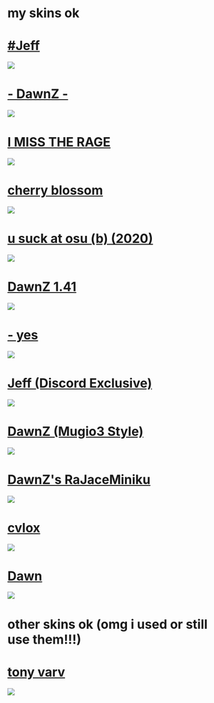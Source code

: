 # my skins ok

# [#Jeff](https://drive.google.com/uc?export=download&id=1fR0zB67dLgQST7rNIpHfTViEXvdn6UIq)
![](https://i.imgur.com/KDo88vX.jpg)

# [- DawnZ -](https://drive.google.com/uc?export=download&id=1dPMisUl4KV_QXh8cKoAkQXKR2iI8_FHU)
![](https://i.imgur.com/zLYf52g.jpg)

# [I MISS THE RAGE](https://drive.google.com/uc?export=download&id=1pDXiAh0wmq2DzasNPkGnp_-5zuba2H9O)
![](https://i.imgur.com/dPfDY84.png)

# [cherry blossom](https://drive.google.com/uc?export=download&id=1oQdWnow7_fgXo4qYdjj691tkPfacVAZG)
![](https://i.imgur.com/orP6jDS.png)

# [u suck at osu (b) (2020)](https://drive.google.com/uc?export=download&id=1l69YoXkn58o1RkOY4sDJ_etVBo37MedW)
![](https://i.postimg.cc/1XfxhQ0c/screenshot143.png)

# [DawnZ 1.41](https://drive.google.com/uc?export=download&id=1Cs-tOWR_yokuUqo3fQoNqbdMcjyVPnlS)
![](https://i.postimg.cc/wjRrQ2FM/screenshot142.png)

# [- yes](https://drive.google.com/uc?export=download&id=1M6qr7VrH4TWdIRKTBuEB-3Kn8psnN8Wo)
![](https://i.imgur.com/mSkIJ0O.png)

# [Jeff (Discord Exclusive)](https://cdn.discordapp.com/attachments/754624025455493120/852912577565818930/Jeff.osk)
![](https://cdn.discordapp.com/attachments/754624025455493120/852912962909372436/screenshot051.png)

# [DawnZ (Mugio3 Style)](https://drive.google.com/uc?export=download&id=1Rf5C7lfGlqljgDxdw-vvVYC05N3TGB00)
![](https://i.imgur.com/2iQsfnP.png)

# [DawnZ's RaJaceMiniku](https://drive.google.com/uc?export=download&id=1S4M42m-xEIi9S6q9rgZ-6G2mhOikJ0Ab)
![](https://i.imgur.com/XWRivYZ.png)

# [cvlox](https://drive.google.com/uc?export=download&id=1ivcCfEHxYYVgXApXGMeoHZGqPaJi58jI)
![](https://i.imgur.com/bmRLG2o.jpg)

# [Dawn](https://drive.google.com/uc?export=download&id=1bQZt92S7WjUc76b2tdQApHxkNvzGxxR6)
![](https://i.imgur.com/5ghipYe.jpg)

# other skins ok (omg i used or still use them!!!)

# [tony varv](https://mega.nz/file/5WZ1TCDb#kGvBLznI9aH-KxbBQsIkOl5Lumaeere0Jn9rj7qaP4Q)
![](https://osu.ppy.sh/ss/15626158/88a1)
